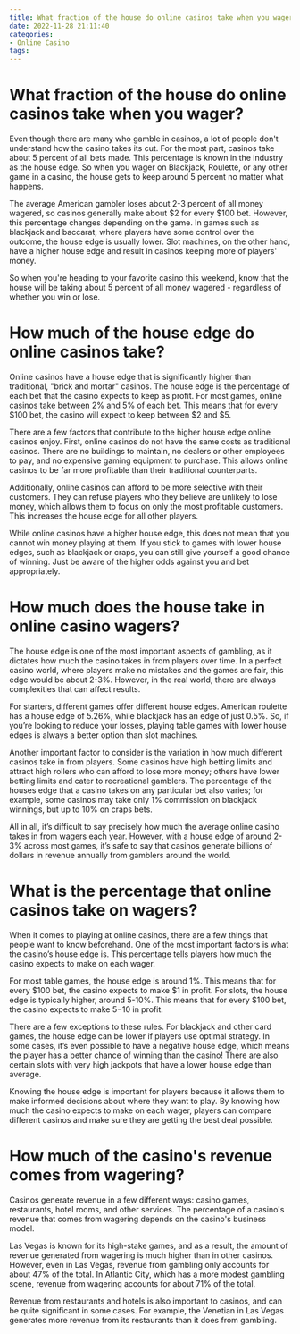 ```yaml
---
title: What fraction of the house do online casinos take when you wager
date: 2022-11-28 21:11:40
categories:
- Online Casino
tags:
---
```



#  What fraction of the house do online casinos take when you wager?

Even though there are many who gamble in casinos, a lot of people don't understand how the casino takes its cut. For the most part, casinos take about 5 percent of all bets made. This percentage is known in the industry as the house edge. So when you wager on Blackjack, Roulette, or any other game in a casino, the house gets to keep around 5 percent no matter what happens.

The average American gambler loses about 2-3 percent of all money wagered, so casinos generally make about $2 for every $100 bet. However, this percentage changes depending on the game. In games such as blackjack and baccarat, where players have some control over the outcome, the house edge is usually lower. Slot machines, on the other hand, have a higher house edge and result in casinos keeping more of players' money.

So when you're heading to your favorite casino this weekend, know that the house will be taking about 5 percent of all money wagered - regardless of whether you win or lose.

#  How much of the house edge do online casinos take?

Online casinos have a house edge that is significantly higher than traditional, "brick and mortar" casinos. The house edge is the percentage of each bet that the casino expects to keep as profit. For most games, online casinos take between 2% and 5% of each bet. This means that for every $100 bet, the casino will expect to keep between $2 and $5.

There are a few factors that contribute to the higher house edge online casinos enjoy. First, online casinos do not have the same costs as traditional casinos. There are no buildings to maintain, no dealers or other employees to pay, and no expensive gaming equipment to purchase. This allows online casinos to be far more profitable than their traditional counterparts.

Additionally, online casinos can afford to be more selective with their customers. They can refuse players who they believe are unlikely to lose money, which allows them to focus on only the most profitable customers. This increases the house edge for all other players.

While online casinos have a higher house edge, this does not mean that you cannot win money playing at them. If you stick to games with lower house edges, such as blackjack or craps, you can still give yourself a good chance of winning. Just be aware of the higher odds against you and bet appropriately.

#  How much does the house take in online casino wagers?

The house edge is one of the most important aspects of gambling, as it dictates how much the casino takes in from players over time. In a perfect casino world, where players make no mistakes and the games are fair, this edge would be about 2-3%. However, in the real world, there are always complexities that can affect results.

For starters, different games offer different house edges. American roulette has a house edge of 5.26%, while blackjack has an edge of just 0.5%. So, if you’re looking to reduce your losses, playing table games with lower house edges is always a better option than slot machines.

Another important factor to consider is the variation in how much different casinos take in from players. Some casinos have high betting limits and attract high rollers who can afford to lose more money; others have lower betting limits and cater to recreational gamblers. The percentage of the houses edge that a casino takes on any particular bet also varies; for example, some casinos may take only 1% commission on blackjack winnings, but up to 10% on craps bets.

All in all, it’s difficult to say precisely how much the average online casino takes in from wagers each year. However, with a house edge of around 2-3% across most games, it’s safe to say that casinos generate billions of dollars in revenue annually from gamblers around the world.

#  What is the percentage that online casinos take on wagers?

When it comes to playing at online casinos, there are a few things that people want to know beforehand. One of the most important factors is what the casino’s house edge is. This percentage tells players how much the casino expects to make on each wager.

For most table games, the house edge is around 1%. This means that for every $100 bet, the casino expects to make $1 in profit. For slots, the house edge is typically higher, around 5-10%. This means that for every $100 bet, the casino expects to make $5-$10 in profit.

There are a few exceptions to these rules. For blackjack and other card games, the house edge can be lower if players use optimal strategy. In some cases, it’s even possible to have a negative house edge, which means the player has a better chance of winning than the casino! There are also certain slots with very high jackpots that have a lower house edge than average.

Knowing the house edge is important for players because it allows them to make informed decisions about where they want to play. By knowing how much the casino expects to make on each wager, players can compare different casinos and make sure they are getting the best deal possible.

#  How much of the casino's revenue comes from wagering?

Casinos generate revenue in a few different ways: casino games, restaurants, hotel rooms, and other services. The percentage of a casino's revenue that comes from wagering depends on the casino's business model.

Las Vegas is known for its high-stake games, and as a result, the amount of revenue generated from wagering is much higher than in other casinos. However, even in Las Vegas, revenue from gambling only accounts for about 47% of the total. In Atlantic City, which has a more modest gambling scene, revenue from wagering accounts for about 71% of the total.

Revenue from restaurants and hotels is also important to casinos, and can be quite significant in some cases. For example, the Venetian in Las Vegas generates more revenue from its restaurants than it does from gambling.